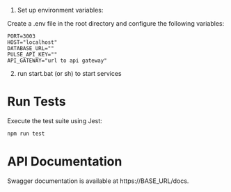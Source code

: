 1. Set up environment variables:

Create a .env file in the root directory and configure the following variables:
```
PORT=3003
HOST="localhost"
DATABASE_URL=""
PULSE_API_KEY=""
API_GATEWAY="url to api gateway"
```
2. run start.bat (or sh) to start services 

# Run Tests 
Execute the test suite using Jest:
```sh
npm run test
```

# API Documentation
Swagger documentation is available at 
https://BASE_URL/docs.